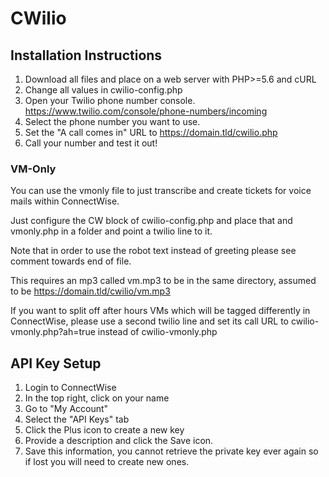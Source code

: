 # CWilio

## Installation Instructions

1. Download all files and place on a web server with PHP>=5.6 and cURL
2. Change all values in cwilio-config.php
3. Open your Twilio phone number console. https://www.twilio.com/console/phone-numbers/incoming
4. Select the phone number you want to use.
5. Set the "A call comes in" URL to https://domain.tld/cwilio.php
6. Call your number and test it out!

### VM-Only

You can use the vmonly file to just transcribe and create tickets for voice mails within ConnectWise.

Just configure the CW block of cwilio-config.php and place that and vmonly.php in a folder and point a twilio line to it.

Note that in order to use the robot text instead of greeting please see comment towards end of file.

This requires an mp3 called vm.mp3 to be in the same directory, assumed to be https://domain.tld/cwilio/vm.mp3

If you want to split off after hours VMs which will be tagged differently in ConnectWise, please use a second twilio line and set its call URL to cwilio-vmonly.php?ah=true instead of cwilio-vmonly.php

## API Key Setup

1. Login to ConnectWise
2. In the top right, click on your name
3. Go to "My Account"
4. Select the "API Keys" tab
5. Click the Plus icon to create a new key
6. Provide a description and click the Save icon.
7. Save this information, you cannot retrieve the private key ever again so if lost you will need to create new ones.
